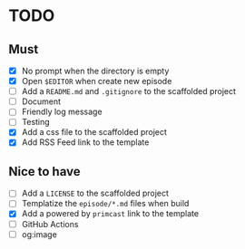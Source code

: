 # TODO

## Must
- [x] No prompt when the directory is empty
- [x] Open `$EDITOR` when create new episode
- [ ] Add a `README.md` and `.gitignore` to the scaffolded project
- [ ] Document
- [ ] Friendly log message
- [ ] Testing
- [x] Add a css file to the scaffolded project
- [x] Add RSS Feed link to the template

## Nice to have
- [ ] Add a `LICENSE` to the scaffolded project
- [ ] Templatize the `episode/*.md` files when build
- [x] Add a powered by `primcast` link to the template
- [ ] GitHub Actions
- [ ] og:image
